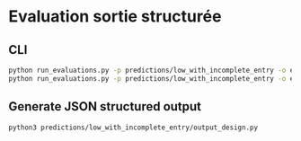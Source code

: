# Evaluation sortie structurée
## CLI


```bash
python run_evaluations.py -p predictions/low_with_incomplete_entry -o evaluations_/low --export-latex -d iou_combined
python run_evaluations.py -p predictions/low_with_incomplete_entry -o evaluations_/low

```

## Generate JSON structured output

```
python3 predictions/low_with_incomplete_entry/output_design.py 
```
